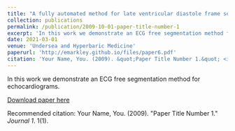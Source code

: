 ```yaml
---
title: "A fully automated method for late ventricular diastole frame selection in post-dive echocardiography without ECG gating"
collection: publications
permalink: /publication/2009-10-01-paper-title-number-1
excerpt: 'In this work we demonstrate an ECG free segmentation method for echocardiograms.'
date: 2021-03-01
venue: 'Undersea and Hyperbaric Medicine'
paperurl: 'http://emarkley.github.io/files/paper6.pdf'
citation: 'Your Name, You. (2009). &quot;Paper Title Number 1.&quot; <i>Journal 1</i>. 1(1).'
---
```

In this work we demonstrate an ECG free segmentation method for echocardiograms.

[Download paper here](http://emarkley.github.io/files/paper6.pdf)

Recommended citation: Your Name, You. (2009). "Paper Title Number 1." <i>Journal 1</i>. 1(1).
